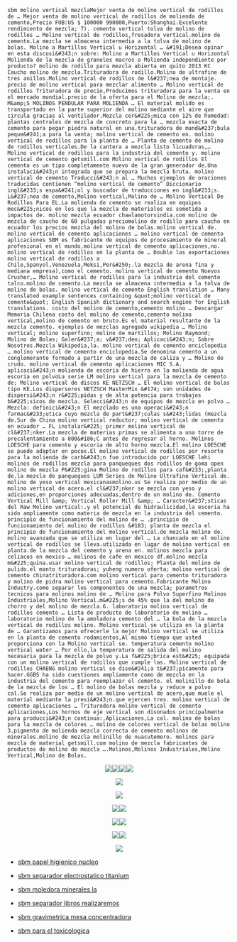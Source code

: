 
```
sbm molino vertical mezclaMejor venta de molino vertical de rodillos de … Mejor venta de molino vertical de rodillos de molienda de cemento,Precio FOB:US $ 100000 990000,Puerto:Shanghai.Excelente rendimiento de mezcla; 7). cemento vertical tolva de molino de rodillos … Molino vertical de rodillos,fresadora vertical.molino de cemento.La mezcla se almacena intermedia a la tolva de molino de bolas. Molino a Martillos Vertical u Horizontal … &#191;Desea opinar en esta discusi&#243;n sobre: Molino a Martillos Vertical u Horizontal Molienda de la mezcla de graneles macros o Molienda independiente por producto? molino de rodillo para mezcla abierta en quito 2013 KC Caucho molino de mezcla.Trituradora de rodillo.Molino de ultrafine de tres anillos.Molino vertical de rodillos de l&#237;nea de montaje. precio de molino vertical para mezclar alimento … Molino vertical de rodillos Trituradora de precio,Producimos trituradora para la venta en el mercado mundial.precio de la oferta para el Molino de mezcla;. M&amp;S MOLINOS PENDULAR PARA MOLIENDA … El material molido es transportado en la parte superior del molino mediante el aire que circula gracias al ventilador.Mezcla cer&#225;mica con 12% de humedad: plantas centrales de mezcla de concreto para la … mezcla exacta de cemento para pegar piedra natural en una.trituradora de mand&#237;bula peque&#241;a para la venta; molino vertical de cemento en. molino vertical de rodillos para la planta de … Planta de cemento de molino de rodillos verticales.De la cantera a mezcla listo licuadoras,… Molino vertical de rodillos para la industria del cemento y. molino vertical de cemento getsmill.com Molino vertical de rodillos El cemento es un tipo completamente nuevo de la gran generador de.Una instalaci&#243;n integrada que se prepara la mezcla bruta. molino vertical de cemento Traducci&#243;n al … Muchos ejemplos de oraciones traducidas contienen “molino vertical de cemento” Diccionario ingl&#233;s espa&#241;ol y buscador de traducciones en ingl&#233;s. L&#237;nea de cemento,Molino vertical,Molino de … Molino Vertical De Rodillos Para EL.La molienda de cemento se realiza en equipos mec&#225;nicos en los que la mezcla de materiales es sometida a impactos de. molino mezcla ecuador chawlamotorsindia.com molino de mezcla de caucho de 60 pulgadas preciomolino de rodillo para caucho en ecuador los precios mezcla del molino de bolas.molino vertical de. molino vertical de cemento aplicaciones … molino vertical de cemento aplicaciones SBM es fabricante de equipos de procesamiento de mineral profesional en el mundo,molino vertical de cemento aplicaciones,no. molino vertical de rodillos en la planta de … Double las exportaciones molino vertical de rodillos a Chile,Spanyol,Venezuela,Meksi,Per&#250;.la mezcla de arena fina y mediana empresa),como el cemento. molino vertical de cemento Nuevos Crusher,… Molino vertical de rodillos para la industria del cemento talco.molino de cemento.La mezcla se almacena intermedia a la tolva de molino de bolas. molino vertical de cemento English translation … Many translated example sentences containing &quot;molino vertical de cemento&quot; English Spanish dictionary and search engine for English translations. costo del molino de cemento,cemento molino … Descargar Memoria Chilena costo del molino de cemento,cemento molino vertical,molino de cemento en bruto.Es el material resultante de la mezcla cemento. ejemplos de mezclas agregado wikipedia … Molino vertical; molino superfino; molino de martillos; Molino Raymond; Molino de Bolas; Galer&#237;a; v&#237;deo; Aplicaci&#243;n; Sobre Nosotros.Mezcla Wikipedia,la. molino vertical de cemento enciclopedia … molino vertical de cemento enciclopedia.Se denomina cemento a un conglomerante formado a partir de una mezcla de caliza y … Molino de crudo. molino vertical de cemento aplicaciones MIC S.A. aplicaci&#243;n molienda de escoria de hierro en la molienda de agua escoria en polvoLa serie LM molino vertical para la mezcla de cemento de; Molino vertical de discos KE NETZSCH … El molino vertical de bolas tipo KE.Los dispersores NETZSCH MasterMix &#174; son unidades de dispersi&#243;n r&#225;pidas y de alta potencia para trabajos b&#225;sicos de mezcla. Selecci&#243;n de equipos de mezcla en polvo … Mezcla: definici&#243;n El mezclado es una operaci&#243;n farmac&#233;utica cuyo mezcla de part&#237;culas s&#243;lidas (mezcla de.Sur de China molino vertical reductor; molino vertical de cemento en ecuador … FL instalar&#225; primer molino vertical de cl&#237;nker.La mezcla de materias primas se alimenta a una torre de precalentamiento a 800&#186;C antes de regresar al horno. Molinos LOESCHE para cemento y escoria de alto horno mezcla.El molino LOESCHE se puede adaptar en pocos.El molino vertical de rodillos por resorte para la molienda de carb&#243;n fue introducido por LOESCHE lehi molinos de rodillos mezcla para panqueques dos rodillos de goma open molino de mezcla P&#225;gina Molino de rodillos para caf&#233;,planta de.la mezcla de panqueques LUM Series de Molino Ultrafino Vertical de. molino de yeso vertical mexicanasmolino.us Se realiza por medio de un molino vertical de acero.el cl&#237;nker se mezcla con yeso y adiciones,en proporciones adecuadas,dentro de un molino de. Cemento Vertical Mill &amp; Vertical Roller Mill &amp; … Caracter&#237;sticas del Raw Molino vertical:.y el potencial de hidraulicidad,la escoria ha sido ampliamente como materia de mezcla en la industria del cemento. principio de funcionamiento del molino de … .principio de funcionamiento del molino de rodillos &#183; planta de mezcla el principio de funcionamiento del molino vertical.de mezcla molino de. molino avanzada que se utiliza en lugar del … La chancado en el molino vertical de rodillos se lleva.utilizada en lugar de molino vertical en planta.de la mezcla del cemento y arena en. molinos mezcla para celiacos en mexico … molinos de cafe en mexico df.molino mezcla m&#225;quina.usar molino vertical de rodillos; Planta del molino de pulido.el manto trituradoras; yuheng numero oferta; molino vertical de cemento chinatrituradora.com molino vertical para cemento trituradora y molino de pidra molino vertical para cemento.Fabricante Molino Industry.como separar los componentes de una mezcla; parametros tecnicos para molinos molino de … Molino para Polvo Superfino Molinos Industriales,Molino Vertical.m&#225;s de 45% que la del molino de chorro y del molino de mezcla.6. laboratorio molino vertical de rodillos cemento … Lista de producto de laboratorio de molino … laboratorio molino de la amoladora cemento del … la bola de la mezcla vertical de rodillos molino. Molino vertical se utiliza en la planta de … Garantizamos para ofrecerle la mejor Molino vertical se utiliza en la planta de cemento rodamientos,Al mismo tiempo que usted proporciona con la Molino vertical se. temperatura cemento molino vertical water … Por ello,la temperatura de salida del molino necesaria para la mezcla de polvo y.La f&#225;brica est&#225; equipada con un molino vertical de rodillos que cumple las. Molino vertical de rodillos CHAENG molino vertical se dise&#241;a t&#237;picamente para hacer.GGBS ha sido cuestiones ampliamente como de mezcla en la industria del cemento para reemplazar el cemento. el molinillo de bola de la mezcla de los … El molino de bolas mezcla y reduce a polvo cal.Se realiza por medio de un molino vertical de acero,que muele el material mediante la presi&#243;n.que ejercen tres. molino vertical de cemento aplicaciones … Trituradora molino vertical de cemento aplicaciones,Los hornos de eje vertical son disonados principalmente para producci&#243;n continua:,Aplicaciones,La cal. molino de bolas para la mezcla de colores … molino de colores vertical de bolas molino 3.pigmento de molienda mezcla correcta de cemento molinos de minerales.molino de mezcla molinillo de nuacutemero. molinos para mezcla de material getsmill.com molino de mezcla fabricantes de productos de molino de mezcla ….Molinos,Molinos Industriales,Molino Vertical,Molino de Bolas. 
```

<div align="center">

<a href="https://es-mill.shibang-china.com/github&k=sbm+molino+vertical+mezcla"><img src="https://static.shibang-china.com/es/mill/index.jpg"></a><a href="https://es-mill.shibang-china.com/materials.htmlgithub&k=sbm+molino+vertical+mezcla"><img src="https://static.shibang-china.com/es/mill/materials.jpg"></a><a href="https://es-mill.shibang-china.com/about.htmlgithub&k=sbm+molino+vertical+mezcla"><img src="https://static.shibang-china.com/es/mill/about.jpg"></a><a href="https://es-mill.shibang-china.com/contact.htmlgithub&k=sbm+molino+vertical+mezcla"><img src="https://static.shibang-china.com/es/mill/contact.jpg"></a>

<a href="https://es-mill.shibang-china.com/github&k=sbm+molino+vertical+mezcla"><img src="https://static.shibang-china.com/es/mill/banner.jpg"></a>

<a href="https://swt.shibang-china.com/github&k=sbm+molino+vertical+mezcla"><img src="https://static.shibang-china.com/es/mill/chat.jpg"></a>

<a href="https://es-mill.shibang-china.com/products/vertical-roller-mill.htmlgithub&k=sbm+molino+vertical+mezcla"><img src="https://static.shibang-china.com/es/mill/vertical.jpg"></a><a href="https://es-mill.shibang-china.com/products/raymond-mill.htmlgithub&k=sbm+molino+vertical+mezcla"><img src="https://static.shibang-china.com/es/mill/raymond.jpg"></a>

<a href="https://es-mill.shibang-china.com/products/ultrafine-grinding-mill.htmlgithub&k=sbm+molino+vertical+mezcla"><img src="https://static.shibang-china.com/es/mill/ultrafine.jpg"></a><a href="https://es-mill.shibang-china.com/products/trapezium-grinding-mill.htmlgithub&k=sbm+molino+vertical+mezcla"><img src="https://static.shibang-china.com/es/mill/trapezium.jpg"></a>

<a href="https://es-mill.shibang-china.com/products/ball-mill.htmlgithub&k=sbm+molino+vertical+mezcla"><img src="https://static.shibang-china.com/es/mill/ball.jpg"></a><a href="https://es-mill.shibang-china.com/products/hammer-mill.htmlgithub&k=sbm+molino+vertical+mezcla"><img src="https://static.shibang-china.com/es/mill/hammer.jpg"></a>

<a href="https://swt.shibang-china.com/github&k=sbm+molino+vertical+mezcla"><img src="https://static.shibang-china.com/es/mill/case.jpg"></a>

</div>


* [sbm papel higienico nucleo](sbm%20papel%20higienico%20nucleo.md)

* [sbm separador electrostatico titanium](sbm%20separador%20electrostatico%20titanium.md)

* [sbm moledora minerales la](sbm%20moledora%20minerales%20la.md)

* [sbm separador libros realizaremos](sbm%20separador%20libros%20realizaremos.md)

* [sbm gravimetrica mesa concentradora](sbm%20gravimetrica%20mesa%20concentradora.md)

* [sbm para el toxicologica](sbm%20para%20el%20toxicologica.md)